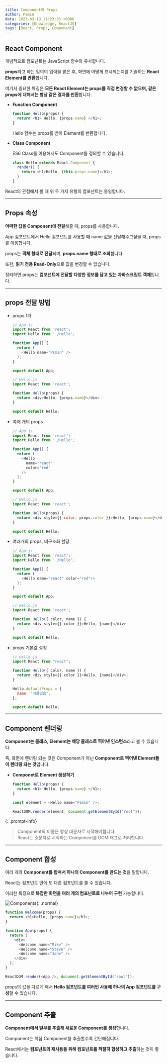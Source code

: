 ```yaml
---
title: Component와 Props
author: Psmin
data: 2023-03-19 11:23:33 +0900
categories: [Knowledge, ReactJS]
tags: [React, Props, Component]
---
```


## React Component

개념적으로 컴포넌트는 JavaScript 함수와 유사합니다.

**props**라고 하는 임의의 입력을 받은 후, 화면에 어떻게 표시되는지를 기술하는 **React Element를 반환**합니다.

여기서 중요한 특징은 **모든 React Element는 props를 직접 변경할 수 없으며, 같은 props에 대해서는 항상 같은 결과를 반환**합니다.

- **Function Component**

  ```js
  function Hello(props) {
    return <h1> Hello, {props.name} </h1>;
  }
  ```

  Hello 함수는 props를 받아 Element를 반환합니다.

- **Class Component**

  ES6 Class를 이용해서도 Component를 정의할 수 있습니다.

  ```js
  class Hello extends React.Component {
    render() {
      return <h1>Hello, {this.props.name}</h1>;
    }
  }
  ```

React의 관점에서 볼 때 위 두 가지 유형의 컴포넌트는 동일합니다.

---

## Props 속성

**어떠한 값을 Component에 전달**해줄 때, props를 사용합니다.

App 컴포넌트에서 Hello 컴포넌트를 사용할 때 name 값을 전달해주고싶을 때, props를 이용합니다.

props는 **객체 형태로 전달**되며, **props.name 형태로 조회**합니다.

또한, **읽기 전용 Read-Only**으로 값을 변경할 수 없습니다.

정리하면 props는 **컴포넌트에 전달할 다양한 정보를 담고 있는 자바스크립트 객체**입니다.

---

## props 전달 방법

- props 1개

  ```js
  // App.js
  import React from 'react';
  import Hello from './Hello';

  function App() {
    return (
      <Hello name="Psmin" />
    );
  }

  export default App;

  // Hello.js
  import React from 'react';

  function Hello(props) {
    return <div>Hello, {props.name}</div>
  }

  export default Hello;
  ```

- 여러 개의 props

  ```js
  // App.js
  import React from 'react';
  import Hello from './Hello';

  function App() {
    return (
      <Hello
        name="react"
        color="red"
      />
    );
  }

  export default App;

  // Hello.js
  import React from 'react';

  function Hello(props) {
    return <div style={{ color: props.color }}>Hello, {props.name}</div>
  }

  export default Hello;
  ```

- 여러개의 props, 비구조화 할당

  ```js
  // App.js
  import React from 'react';
  import Hello from './Hello';

  function App() {
    return (
      <Hello name="react" color="red"/>
    );
  }

  export default App;

  // Hello.js
  import React from 'react';

  function Hello({ color, name }) {
    return <div style={{ color }}>Hello, {name}</div>
  }

  export default Hello;
  ```

- props 기본값 설정

  ```js
  // Hello.js
  import React from "react";

  function Hello({ color, name }) {
    return <div style={{ color }}>Hello, {name}</div>;
  }

  Hello.defaultProps = {
    name: "이름없음",
  };

  export default Hello;
  ```

---

## Component 렌더링

**Component는 클래스, Element는 해당 클래스로 찍어낸 인스턴스**라고 볼 수 있습니다.

즉, 화면에 렌더링 되는 것은 Component가 아닌 **Component로 찍어낸 Element들이 렌더링 되는 것**입니다.

- **Componet로 Element 생성하기**

  ```js
  function Hello(props) {
    return <h1> Hello, {props.name} </h1>;
  }

  const element = <Hello name="Psmin" />;

  ReactDOM.render(element, document.getElementById("root"));
  ```

{: .prompt-info}

> Component의 이름은 항상 대문자로 시작해야합니다.  
> React는 소문자로 시작하는 Component를 DOM 태그로 처리합니다.

---

## Component 합성

여러 개의 **Component를 합쳐서 하나의 Component를 만드는 것**을 말합니다.

React는 컴포넌트 안에 또 다른 컴포넌트를 쓸 수 있습니다.

이러한 특징으로 **복잡한 화면을 여러 개의 컴포넌트로 나누어 구현** 가능합니다.

![Components](/assets/img/component-merge.png){: .normal}

```js
function Welcome(props) {
  return <h1>Hello, {props.name}</h1>;
}

function App(props) {
  return (
    <div>
      <Welcome name="Mike" />
      <Welcome name="Steve" />
      <Welcome name="Jane" />
    </div>
  );
}

ReactDOM.render(<App />, document.getElementById("root"));
```

props의 값을 다르게 해서 **Hello 컴포넌트를 여러번 사용해 하나의 App 컴포넌트를 구성**할 수 있습니다.

---

## Component 추출

**Component에서 일부를 추출해 새로운 Component를 생성**합니다.

Component는 핵심 Component를 추출할수록 간단해집니다.

React에서는 **컴포넌트의 재사용을 위해 컴포넌트를 적절히 합성하고 추출**하는 것이 좋습니다.
